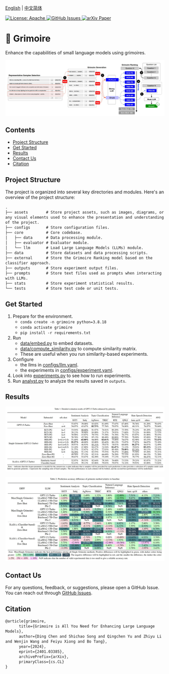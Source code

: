 [English](./README.md) | [中文简体](./README.zh_CN.md)

<a href="https://opensource.org/license/apache-2-0/">
    <img alt="License: Apache" src="https://img.shields.io/badge/License-Apache2.0-green.svg">
</a>
<a href="https://github.com/IAAR-Shanghai/Grimoire/issues">
    <img alt="GitHub Issues" src="https://img.shields.io/github/issues/Grimoire/issues">
</a>
<a href="https://arxiv.org/abs/2401.03385">
    <img alt="arXiv Paper" src="https://img.shields.io/badge/Paper-arXiv-blue.svg">
</a>

# 📖 Grimoire

Enhance the capabilities of small language models using grimoires.
<p align="center"><img src="./assets/grim_framework.jpg" alt=""></p>

## Contents
- [Project Structure](#project-structure)
- [Get Started](#get-started)
- [Results](#results)
- [Contact Us](#contact-us)
- [Citation](#citation)


## Project Structure
The project is organized into several key directories and modules. Here's an overview of the project structure:
```
.
├── assets        # Store project assets, such as images, diagrams, or any visual elements used to enhance the presentation and understanding of the project.
├── configs       # Store configuration files.
├── core          # Core codebase.
│   ├── data      # Data processing module.
│   ├── evaluator # Evaluator module.
│   └── llm       # Load Large Language Models (LLMs) module.
├── data          # Store datasets and data processing scripts.
├── external      # Store the Grimoire Ranking model based on the classifier approach.
├── outputs       # Store experiment output files.
├── prompts       # Store text files used as prompts when interacting with LLMs.
├── stats         # Store experiment statistical results.
└── tests         # Store test code or unit tests.
```


## Get Started

1. Prepare for the environment.
   * `conda create -n grimoire python=3.8.18`
   * `conda activate grimoire`
   * `pip install -r requirements.txt`
2. Run
   * [data/embed.py](data/embed.py) to embed datasets.
   * [data/compute_similarity.py](data/compute_similarity.py) to compute similarity matrix.
   * These are useful when you run similarity-based experiments.
3. Configure
   * the llms in [configs/llm.yaml](configs/llm.yaml).
   * the experiments in [configs/experiment.yaml](configs/experiment.yaml).
4. Look into [experiments.py](experiments.py) to see how to run experiments.
5. Run [analyst.py](analyst.py) to analyze the results saved in `outputs`.

## Results
<p align="center"><img src="./assets/res_gpt-3.5-turbo.jpg" alt=""></p>
<p align="center"><img src="./assets/acc_diff_grim_to_baseline.jpg" alt=""></p>


## Contact Us

For any questions, feedback, or suggestions, please open a GitHub Issue. You can reach out through [GitHub Issues](https://github.com/IAAR-Shanghai/Grimoire/issues).


## Citation
```
@article{grimoire,
      title={Grimoire is All You Need for Enhancing Large Language Models}, 
      author={Ding Chen and Shichao Song and Qingchen Yu and Zhiyu Li and Wenjin Wang and Feiyu Xiong and Bo Tang},
      year={2024},
      eprint={2401.03385},
      archivePrefix={arXiv},
      primaryClass={cs.CL}
}
```